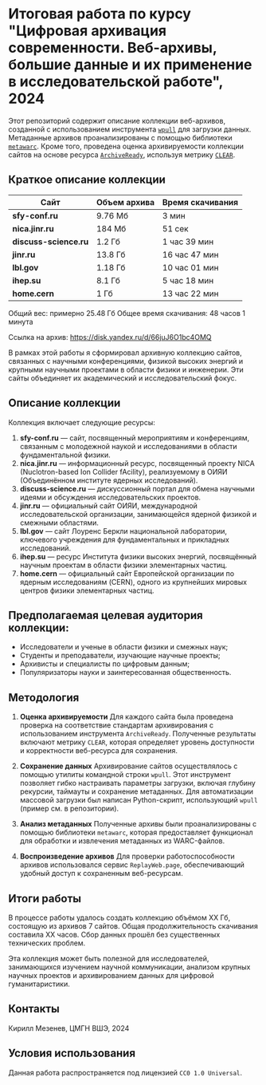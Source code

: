 # Итоговая работа по курсу "Цифровая архивация современности. Веб-архивы, большие данные и их применение в исследовательской работе", 2024

Этот репозиторий содержит описание коллекции веб-архивов, созданной с использованием инструмента [`wpull`](https://wpull.readthedocs.io/en/master/) для загрузки данных. Метаданные архивов проанализированы с помощью библиотеки [`metawarc`](https://github.com/datacoon/metawarc). Кроме того, проведена оценка архивируемости коллекции сайтов на основе ресурса [`ArchiveReady`](https://archiveready.com/), используя метрику [`CLEAR`](https://purl.pt/24107/1/iPres2013_PDF/CLEAR%20a%20credible%20method%20to%20evaluate%20website%20archivability.pdf).


## Краткое описание коллекции

| Сайт               | Объем архива | Время скачивания |
|--------------------|--------------|------------------|
| **sfy-conf.ru**    | 9.76 Мб        | 3 мин           |
| **nica.jinr.ru**   | 184 Мб        | 51 сек      |
| **discuss-science.ru** | 1.2 Гб     | 1 час 39 мин           |
| **jinr.ru**        | 13.8 Гб        | 16 час 47 мин  |
| **lbl.gov**        | 1.18 Гб        | 10 час 01 мин  |
| **ihep.su**        | 8.1 Гб        |  5 час 18 мин           |
| **home.cern**      | 1 Гб        | 13 час 22 мин  |

Общий вес: примерно 25.48 Гб
Общее время скачивания: 48 часов 1 минута

Ссылка на архив: https://disk.yandex.ru/d/66juJ6O1bc4OMQ

В рамках этой работы я сформировал архивную коллекцию сайтов, связанных с научными конференциями, физикой высоких энергий и крупными научными проектами в области физики и инженерии. Эти сайты объединяет их академический и исследовательский фокус.

## Описание коллекции

Коллекция включает следующие ресурсы:

1. **sfy-conf.ru** — сайт, посвященный мероприятиям и конференциям, связанным с молодежной наукой и исследованиями в области фундаментальной физики.
2. **nica.jinr.ru** — информационный ресурс, посвященный проекту NICA (Nuclotron-based Ion Collider fAcility), реализуемому в ОИЯИ (Объединённом институте ядерных исследований).
3. **discuss-science.ru** — дискуссионный портал для обмена научными идеями и обсуждения исследовательских проектов.
4. **jinr.ru** — официальный сайт ОИЯИ, международной исследовательской организации, занимающейся ядерной физикой и смежными областями.
5. **lbl.gov** — сайт Лоуренс Беркли национальной лаборатории, ключевого учреждения для фундаментальных и прикладных исследований.
6. **ihep.su** — ресурс Института физики высоких энергий, посвящённый научным проектам в области физики элементарных частиц.
7. **home.cern** — официальный сайт Европейской организации по ядерным исследованиям (CERN), одного из крупнейших мировых центров физики элементарных частиц.

## Предполагаемая целевая аудитория коллекции:

- Исследователи и ученые в области физики и смежных наук; <br>
- Студенты и преподаватели, изучающие научные проекты; <br>
- Архивисты и специалисты по цифровым данным; <br>
- Популяризаторы науки и заинтересованная общественность.

## Методология

1. **Оценка архивируемости**
   Для каждого сайта была проведена проверка на соответствие стандартам архивирования с использованием инструмента `ArchiveReady`. Полученные результаты включают метрику `CLEAR`, которая определяет уровень доступности и корректности веб-ресурса для сохранения.

2. **Сохранение данных**
   Архивирование сайтов осуществлялось с помощью утилиты командной строки `wpull`. Этот инструмент позволяет гибко настраивать параметры загрузки, включая глубину рекурсии, таймауты и сохранение метаданных. Для автоматизации массовой загрузки был написан Python-скрипт, использующий `wpull` (пример см. в репозитории).

3. **Анализ метаданных**
   Полученные архивы были проанализированы с помощью библиотеки `metawarc`, которая предоставляет функционал для обработки и извлечения метаданных из WARC-файлов.

4. **Воспроизведение архивов**
   Для проверки работоспособности архивов использовался сервис `ReplayWeb.page`, обеспечивающий удобный доступ к сохраненным веб-ресурсам.

## Итоги работы

В процессе работы удалось создать коллекцию объёмом XX Гб, состоящую из архивов 7 сайтов. Общая продолжительность скачивания составила XX часов. Сбор данных прошёл без существенных технических проблем.

Эта коллекция может быть полезной для исследователей, занимающихся изучением научной коммуникации, анализом крупных научных проектов и архивированием данных для цифровой гуманитаристики.

## Контакты
Кирилл Мезенев, ЦМГН ВШЭ, 2024

## Условия использования
Данная работа распространяется под лицензией `CC0 1.0 Universal`.
